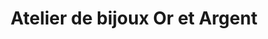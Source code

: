---
title: "Atelier de bijoux Or et Argent"
url: /flumet/atelier-de-bijoux-or-et-argent/
shop: bijoux
---